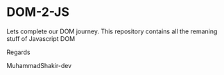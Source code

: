 # DOM-2-JS
<p>Lets complete our DOM journey. This repository contains all the remaning stuff of Javascript DOM </p>
<p>Regards</p>
<p>MuhammadShakir-dev</p>
